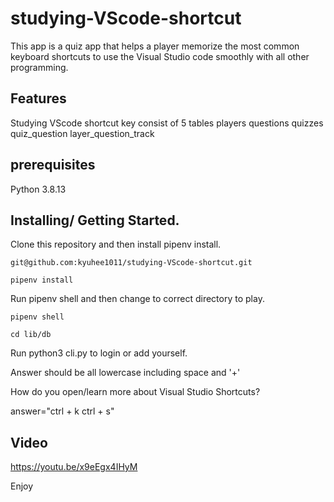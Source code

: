 # studying-VScode-shortcut

This app is a quiz app that helps a player memorize the most common keyboard shortcuts to use the Visual Studio code smoothly with all other programming.

## Features

Studying VScode shortcut key consist of 5 tables
players
questions
quizzes
quiz_question
layer_question_track

## prerequisites

Python 3.8.13

## Installing/ Getting Started.

Clone this repository and then install pipenv install.

```ubuntu
git@github.com:kyuhee1011/studying-VScode-shortcut.git
```

```ubuntu
pipenv install
```

Run pipenv shell and then change to correct directory to play.

```ubuntu
pipenv shell
```

```ubuntu
cd lib/db
```

Run python3 cli.py to login or add yourself.

Answer should be all lowercase including space and '+'

How do you open/learn more about Visual Studio Shortcuts?

answer="ctrl + k ctrl + s"

## Video

https://youtu.be/x9eEgx4IHyM

Enjoy
